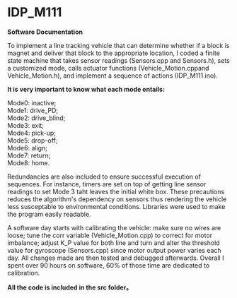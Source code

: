 # IDP_M111 <br>
**Software Documentation**

To implement a line tracking vehicle that can determine whether if a block is magnet and deliver that block to the appropriate location, I coded a finite state machine that takes sensor readings (Sensors.cpp and Sensors.h), sets a customized mode, calls actuator functions (Vehicle_Motion.cppand Vehicle_Motion.h), and implement a sequence of actions (IDP_M111.ino).

**It is very important to know what each mode entails:**

Mode0: inactive; <br>
Mode1: drive_PD; <br>
Mode2: drive_blind; <br>
Mode3: exit; <br>
Mode4: pick-up; <br>
Mode5: drop-off; <br>
Mode6: align; <br>
Mode7: return; <br>
Mode8: home. <br>

Redundancies are also included to ensure successful execution of sequences. For instance, timers are set on top of getting line sensor readings to set Mode 3 taht leaves the initial white box. These precautions reduces the algorithm's dependency on sensors thus rendering the vehicle less susceptable to environmental conditions. Libraries were used to make the program easily readable.

A software day starts with calibrating the vehicle: make sure no wires are loose; tune the corr variable (Vehicle_Motion.cpp) to correct for motor imbalance; adjust K_P value for both line and turn and alter the threshold value for gyroscope (Sensors.cpp) since motor output power varies each day. All changes made are then tested and debugged afterwards. Overall I spent over 90 hours on software, 60% of those time are dedicated to calibration.

**All the code is included in the src folder。**
